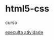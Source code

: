 # html5-css
 curso

<a href="https://camillyvitoria585.github.io/html5-css/exercicio/exe001">execulta atividade</a>